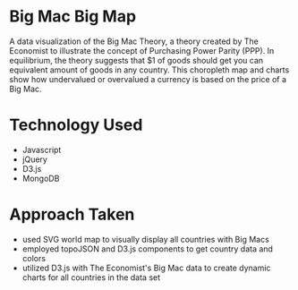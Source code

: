 # Big Mac Big Map

A data visualization of the Big Mac Theory, a theory created by The Economist to illustrate the concept of Purchasing Power Parity (PPP).
In equilibrium, the theory suggests that $1 of goods should get you can equivalent amount of goods in any country. This choropleth map and charts show how undervalued or overvalued a currency is based on the price of a Big Mac. 

# Technology Used
- Javascript
- jQuery
- D3.js
- MongoDB

# Approach Taken
- used SVG world map to visually display all countries with Big Macs
- employed topoJSON and D3.js components to get country data and colors
- utilized D3.js with The Economist's Big Mac data to create dynamic charts for all countries in the data set




